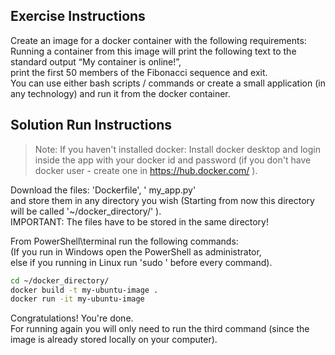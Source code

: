 ## Exercise Instructions
Create an image for a docker container with the following requirements:<br />
Running a container from this image will print the following text to the standard output “My container is online!”,<br />
print the first 50 members of the Fibonacci sequence and exit.<br />
You can use either bash scripts / commands or create a small application (in any technology) and run it from the docker container.

## Solution Run Instructions
> Note: If you haven't installed docker: Install docker desktop and login inside the app with your docker id and password (if you don't have docker user - create one in https://hub.docker.com/ ).

Download the files: 'Dockerfile', ' my_app.py' <br />
and store them in any directory you wish (Starting from now this directory will be called '~/docker_directory/' ).<br />
IMPORTANT: The files have to be stored in the same directory!<br />

From PowerShell\terminal run the following commands:<br />
(If you run in Windows open the PowerShell as administrator, <br />
   else if you running in Linux run 'sudo ' before every command).<br />
```sh
cd ~/docker_directory/
docker build -t my-ubuntu-image .
docker run -it my-ubuntu-image
```
Congratulations! You're done.<br />
For running again you will only need to run the third command (since the image is already stored locally on your computer).
